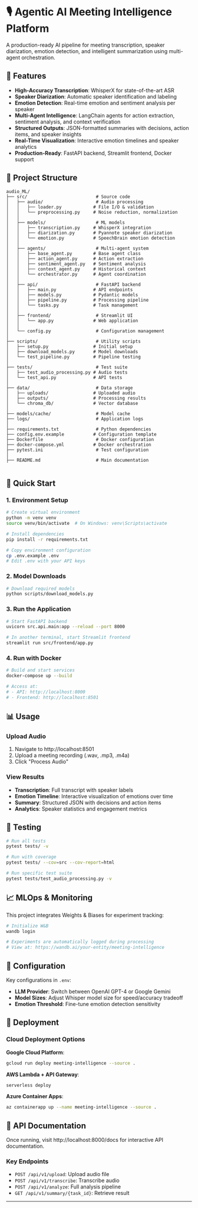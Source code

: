 # 🎙️ Agentic AI Meeting Intelligence Platform

A production-ready AI pipeline for meeting transcription, speaker diarization, emotion detection, and intelligent summarization using multi-agent orchestration.

## 🌟 Features

- **High-Accuracy Transcription**: WhisperX for state-of-the-art ASR
- **Speaker Diarization**: Automatic speaker identification and labeling
- **Emotion Detection**: Real-time emotion and sentiment analysis per speaker
- **Multi-Agent Intelligence**: LangChain agents for action extraction, sentiment analysis, and context verification
- **Structured Outputs**: JSON-formatted summaries with decisions, action items, and speaker insights
- **Real-Time Visualization**: Interactive emotion timelines and speaker analytics
- **Production-Ready**: FastAPI backend, Streamlit frontend, Docker support

## 📁 Project Structure


```
audio_ML/
├── src/                          # Source code
│   ├── audio/                    # Audio processing
│   │   ├── loader.py            # File I/O & validation
│   │   └── preprocessing.py     # Noise reduction, normalization
│   │
│   ├── models/                   # ML models
│   │   ├── transcription.py     # WhisperX integration
│   │   ├── diarization.py       # Pyannote speaker diarization
│   │   └── emotion.py           # SpeechBrain emotion detection
│   │
│   ├── agents/                   # Multi-agent system
│   │   ├── base_agent.py        # Base agent class
│   │   ├── action_agent.py      # Action extraction
│   │   ├── sentiment_agent.py   # Sentiment analysis
│   │   ├── context_agent.py     # Historical context
│   │   └── orchestrator.py      # Agent coordination
│   │
│   ├── api/                      # FastAPI backend
│   │   ├── main.py              # API endpoints
│   │   ├── models.py            # Pydantic models
│   │   ├── pipeline.py          # Processing pipeline
│   │   └── tasks.py             # Task management
│   │
│   ├── frontend/                 # Streamlit UI
│   │   └── app.py               # Web application
│   │
│   └── config.py                 # Configuration management
│
├── scripts/                      # Utility scripts
│   ├── setup.py                 # Initial setup
│   ├── download_models.py       # Model downloads
│   └── test_pipeline.py         # Pipeline testing
│
├── tests/                        # Test suite
│   ├── test_audio_processing.py # Audio tests
│   └── test_api.py              # API tests
│
├── data/                         # Data storage
│   ├── uploads/                 # Uploaded audio
│   ├── outputs/                 # Processing results
│   └── chroma_db/               # Vector database
│
├── models/cache/                 # Model cache
├── logs/                         # Application logs
│
├── requirements.txt              # Python dependencies
├── config.env.example           # Configuration template
├── Dockerfile                    # Docker configuration
├── docker-compose.yml           # Docker orchestration
├── pytest.ini                    # Test configuration
│
├── README.md                     # Main documentation


```

## 🚀 Quick Start

### 1. Environment Setup

```bash
# Create virtual environment
python -m venv venv
source venv/bin/activate  # On Windows: venv\Scripts\activate

# Install dependencies
pip install -r requirements.txt

# Copy environment configuration
cp .env.example .env
# Edit .env with your API keys
```

### 2. Model Downloads

```bash
# Download required models
python scripts/download_models.py
```

### 3. Run the Application

```bash
# Start FastAPI backend
uvicorn src.api.main:app --reload --port 8000

# In another terminal, start Streamlit frontend
streamlit run src/frontend/app.py
```

### 4. Run with Docker

```bash
# Build and start services
docker-compose up --build

# Access at:
# - API: http://localhost:8000
# - Frontend: http://localhost:8501
```

## 📊 Usage

### Upload Audio
1. Navigate to http://localhost:8501
2. Upload a meeting recording (.wav, .mp3, .m4a)
3. Click "Process Audio"

### View Results
- **Transcription**: Full transcript with speaker labels
- **Emotion Timeline**: Interactive visualization of emotions over time
- **Summary**: Structured JSON with decisions and action items
- **Analytics**: Speaker statistics and engagement metrics

## 🧪 Testing

```bash
# Run all tests
pytest tests/ -v

# Run with coverage
pytest tests/ --cov=src --cov-report=html

# Run specific test suite
pytest tests/test_audio_processing.py -v
```

## 📈 MLOps & Monitoring

This project integrates Weights & Biases for experiment tracking:

```bash
# Initialize W&B
wandb login

# Experiments are automatically logged during processing
# View at: https://wandb.ai/your-entity/meeting-intelligence
```

## 🔧 Configuration

Key configurations in `.env`:
- **LLM Provider**: Switch between OpenAI GPT-4 or Google Gemini
- **Model Sizes**: Adjust Whisper model size for speed/accuracy tradeoff
- **Emotion Threshold**: Fine-tune emotion detection sensitivity

## 🚢 Deployment

### Cloud Deployment Options

**Google Cloud Platform**:
```bash
gcloud run deploy meeting-intelligence --source .
```

**AWS Lambda + API Gateway**:
```bash
serverless deploy
```

**Azure Container Apps**:
```bash
az containerapp up --name meeting-intelligence --source .
```

## 📝 API Documentation

Once running, visit http://localhost:8000/docs for interactive API documentation.

### Key Endpoints

- `POST /api/v1/upload`: Upload audio file
- `POST /api/v1/transcribe`: Transcribe audio
- `POST /api/v1/analyze`: Full analysis pipeline
- `GET /api/v1/summary/{task_id}`: Retrieve result
  
---



